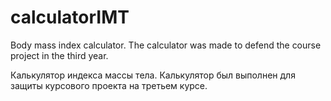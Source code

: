 # calculatorIMT

Body mass index calculator.
The calculator was made to defend the course project in the third year.

Калькулятор индекса массы тела.
Калькулятор был выполнен для защиты курсового проекта на третьем курсе.
